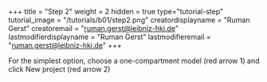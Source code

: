 +++
title = "Step 2"
weight = 2
hidden = true
type="tutorial-step"
tutorial_image = "/tutorials/b01/step2.png"
creatordisplayname = "Ruman Gerst"
creatoremail = "ruman.gerst@leibniz-hki.de"
lastmodifierdisplayname = "Ruman Gerst"
lastmodifieremail = "ruman.gerst@leibniz-hki.de"
+++

For the simplest option, choose a one-compartment model (red arrow 1) and click New project  (red arrow 2)